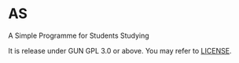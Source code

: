 AS
=========

A Simple Programme for Students Studying

It is release under GUN GPL 3.0 or above.
You may refer to [LICENSE](LICENSE).
